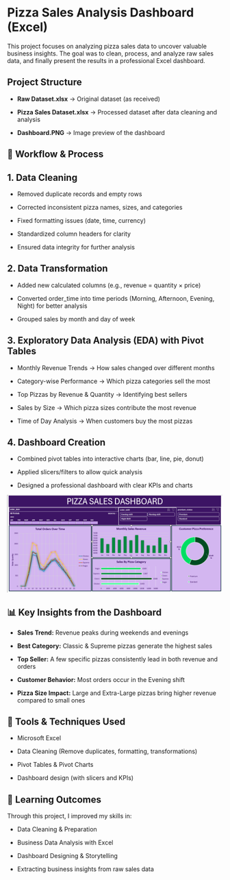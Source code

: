 # Pizza Sales Analysis Dashboard (Excel)

This project focuses on analyzing pizza sales data to uncover valuable business insights. The goal was to clean, process, and analyze raw sales data, and finally present the results in a professional Excel dashboard.

## Project Structure

- **Raw Dataset.xlsx** → Original dataset (as received)

- **Pizza Sales Dataset.xlsx** → Processed dataset after data cleaning and analysis

- **Dashboard.PNG** → Image preview of the dashboard

## 🔄 Workflow & Process

## **1. Data Cleaning**

- Removed duplicate records and empty rows

- Corrected inconsistent pizza names, sizes, and categories

- Fixed formatting issues (date, time, currency)

- Standardized column headers for clarity

- Ensured data integrity for further analysis

## **2. Data Transformation**

- Added new calculated columns (e.g., revenue = quantity × price)

- Converted order_time into time periods (Morning, Afternoon, Evening, Night) for better analysis

- Grouped sales by month and day of week

## **3. Exploratory Data Analysis (EDA) with Pivot Tables**

- Monthly Revenue Trends → How sales changed over different months

- Category-wise Performance → Which pizza categories sell the most

- Top Pizzas by Revenue & Quantity → Identifying best sellers

- Sales by Size → Which pizza sizes contribute the most revenue

- Time of Day Analysis → When customers buy the most pizzas

## **4. Dashboard Creation**

- Combined pivot tables into interactive charts (bar, line, pie, donut)

- Applied slicers/filters to allow quick analysis

- Designed a professional dashboard with clear KPIs and charts
  
![Dashboard Preview](Dashboard.PNG)

## **📊 Key Insights from the Dashboard**

- **Sales Trend:** Revenue peaks during weekends and evenings

- **Best Category:** Classic & Supreme pizzas generate the highest sales

- **Top Seller:** A few specific pizzas consistently lead in both revenue and orders

- **Customer Behavior:** Most orders occur in the Evening shift

- **Pizza Size Impact:** Large and Extra-Large pizzas bring higher revenue compared to small ones

## **🚀 Tools & Techniques Used**

- Microsoft Excel

- Data Cleaning (Remove duplicates, formatting, transformations)

- Pivot Tables & Pivot Charts

- Dashboard design (with slicers and KPIs)

## **📌 Learning Outcomes**

Through this project, I improved my skills in:

- Data Cleaning & Preparation

- Business Data Analysis with Excel

- Dashboard Designing & Storytelling

- Extracting business insights from raw sales data
